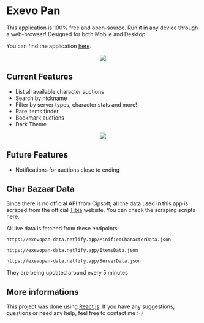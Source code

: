 
# Exevo Pan

This application is 100% free and open-source. Run it in any device through a web-browser! Designed for both Mobile and Desktop.

You can find the application [here](https://exevopan.com/).

<p align="center">
	<img src="https://exevopan.netlify.app/icons/favicon-96x96.png">
</p>

## Current Features

- List all available character auctions
- Search by nickname
- Filter by server types, character stats and more!
- Rare items finder
- Bookmark auctions
- Dark Theme
<p align="center">
	<img src="https://i.imgur.com/NirFT5A.png">
</p>

## Future Features

- Notifications for auctions close to ending

## Char Bazaar Data

Since there is no official API from Cipsoft, all the data used in this app is scraped from the official [Tibia](https://www.tibia.com/) website. You can check the scraping scripts [here](https://github.com/xandjiji/tibia-bazaar-scraper).

All live data is fetched from these endpoints:

`https://exevopan-data.netlify.app/MinifiedCharacterData.json`

`https://exevopan-data.netlify.app/ItemsData.json`

`https://exevopan-data.netlify.app/ServerData.json`

They are being updated around every 5 minutes

## More informations

This project was done using [React.js](https://reactjs.org/).
If you have any suggestions, questions or need any help, feel free to contact me :-)
